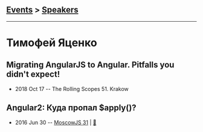 ## [Events](../README.md) > [Speakers](../speakers.md)
---

# Тимофей Яценко

## Migrating AngularJS to Angular. Pitfalls you didn&#39;t expect!
- 2018 Oct 17 -- The Rolling Scopes 51. Krakow    
## Angular2: Куда пропал $apply()?
- 2016 Jun 30 -- [MoscowJS 31](https://www.youtube.com/watch?v=AigevGx094M&index=4)  | [:notebook:](http://www.slideshare.net/moscowjs/angular2-change-detection-moscowjs-31)  
